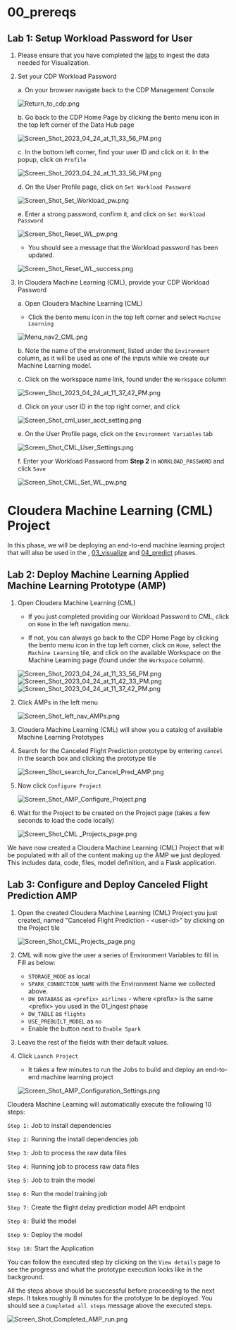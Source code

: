 # 00_prereqs

## Lab 1: Setup Workload Password for User

1. Please ensure that you have completed the [labs](01_ingest.md#01_ingest) to ingest the data needed for Visualization.

2. Set your CDP Workload Password

    a. On your browser navigate back to the CDP Management Console

    ![Return_to_cdp.png](images/Return_to_cdp.png)

    b. Go back to the CDP Home Page by clicking the bento menu icon in the top left corner of the Data Hub page

    ![Screen_Shot_2023_04_24_at_11_33_56_PM.png](images/Screen_Shot_2023_04_24_at_11_33_56_PM.png)

    c. In the bottom left corner, find your user ID and click on it. In the popup, click on `Profile`

    ![Screen_Shot_2023_04_24_at_11_33_56_PM.png](images/Screen_Shot_User_Profile.png)

    d. On the User Profile page, click on `Set Workload Password`

    ![Screen_Shot_Set_Workload_pw.png](images/Screen_Shot_Set_Workload_pw.png)

    e. Enter a strong password, confirm it, and click on `Set Workload Password`

    ![Screen_Shot_Reset_WL_pw.png](images/Screen_Shot_Reset_WL_pw.png)

    - You should see a message that the Workload password has been updated.

    ![Screen_Shot_Reset_WL_success.png](images/Screen_Shot_Reset_WL_success.png)

3. In Cloudera Machine Learning (CML), provide your CDP Workload Password

    a. Open Cloudera Machine Learning (CML)

    - Click the bento menu icon in the top left corner and select `Machine Learning`

    ![Menu_nav2_CML.png](images/Menu_nav2_CML.png)

    b. Note the name of the environment, listed under the `Environment` column, as it will be used as one of the inputs while we create our Machine Learning model.

    c. Click on the workspace name link, found under the `Workspace` column

    ![Screen_Shot_2023_04_24_at_11_37_42_PM.png](images/Screen_Shot_2023_04_24_at_11_37_42_PM.png)

    d. Click on your user ID in the top right corner, and click

    ![Screen_Shot_cml_user_acct_setting.png](images/Screen_Shot_cml_user_acct_setting.png)

    e. On the User Profile page, click on the `Environment Variables` tab

    ![Screen_Shot_CML_User_Settings.png](images/CML_User_Settings.png)

    f. Enter your Workload Password from **Step 2** in `WORKLOAD_PASSWORD` and click `Save`

    ![Screen_Shot_CML_Set_WL_pw.png](images/Screen_Shot_CML_Set_WL_pw.png)

# Cloudera Machine Learning (CML) Project

In this phase, we will be deploying an end\-to\-end machine learning project that will also be used in the , [03_visualize](03_visualize.md) and [04_predict](04_predict.md) phases.

## Lab 2: Deploy Machine Learning Applied Machine Learning Prototype (AMP)

1. Open Cloudera Machine Learning (CML)

    - If you just completed providing our Workload Password to CML, click on `Home` in the left navigation menu.

    - If not, you can always go back to the CDP Home Page by clicking the bento menu icon in the top left corner, click on `Home`, select the `Machine Learning` tile, and click on the available Workspace on the Machine Learning page (found under the `Workspace` column).

    ![Screen_Shot_2023_04_24_at_11_33_56_PM.png](images/Screen_Shot_2023_04_24_at_11_33_56_PM.png)
    ![Screen_Shot_2023_04_24_at_11_42_33_PM.png](images/Screen_Shot_2023_04_24_at_11_42_33_PM.png)
    ![Screen_Shot_2023_04_24_at_11_37_42_PM.png](images/Screen_Shot_2023_04_24_at_11_37_42_PM.png)

2. Click AMPs in the left menu

    ![Screen_Shot_left_nav_AMPs.png](images/Screen_Shot_left_nav_AMPs.png)

3. Cloudera Machine Learning (CML) will show you a catalog of available Machine Learning Prototypes

4. Search for the Canceled Flight Prediction prototype by entering `cancel` in the search box and clicking the prototype tile

    ![Screen_Shot_search_for_Cancel_Pred_AMP.png](images/Screen_Shot_search_for_Cancel_Pred_AMP.png)

5. Now click `Configure Project`

    ![Screen_Shot_AMP_Configure_Project.png](images/Screen_Shot_AMP_Configure_Project.png)

6. Wait for the Project to be created on the Project page \(takes a few seconds to load the code locally\)

    ![Screen_Shot_CML _Projects_page.png](images/Screen_Shot_CML_Projects_page.png)

We have now created a Cloudera Machine Learning (CML) Project that will be populated with all of the content making up the AMP we just deployed.  This includes data, code, files, model definition, and a Flask application.

## Lab 3: Configure and Deploy Canceled Flight Prediction AMP

1. Open the created Cloudera Machine Learning (CML) Project you just created, named "Canceled Flight Prediction - &lt;user-id>" by clicking on the Project tile

    ![Screen_Shot_CML_Projects_page.png](images/Screen_Shot_CML_Projects_page.png)

2. CML will now give the user a series of Environment Variables to fill in. Fill as below:

    - `STORAGE_MODE` as local
    - `SPARK_CONNECTION_NAME` with the Environment Name we collected above.
    - `DW_DATABASE` as `<prefix>_airlines` - where &lt;prefix> is the same &lt;prefix> you used in the 01_ingest phase
    - `DW_TABLE` as `flights`
    - `USE_PREBUILT_MODEL` as `no`
    - Enable the button next to `Enable Spark`

3. Leave the rest of the fields with their default values.

4. Click `Launch Project`

    - It takes a few minutes to run the Jobs to build and deploy an end\-to\-end machine learning project

    ![Screen_Shot_AMP_Configuration_Settings.png](images/Screen_Shot_AMP_Configuration_Settings.png)

Cloudera Machine Learning will automatically execute the following 10 steps:

`Step 1:` Job to install dependencies

`Step 2:` Running the install dependencies job

`Step 3:` Job to process the raw data files

`Step 4:` Running job to process raw data files

`Step 5:` Job to train the model

`Step 6:` Run the model training job

`Step 7:` Create the flight delay prediction model API endpoint

`Step 8:` Build the model

`Step 9:` Deploy the model

`Step 10:` Start the Application

You can follow the executed step by clicking on the `View details` page to see the progress and what the prototype execution looks like in the background.

All the steps above should be successful before proceeding to the next steps. It takes roughly 8 minutes for the prototype to be deployed. You should see a `Completed all steps` message above the executed steps.

![Screen_Shot_Completed_AMP_run.png](images/Screen_Shot_Completed_AMP_run.png)
